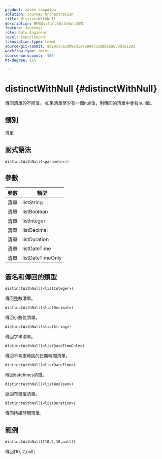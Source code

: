 ```yaml
---
product: adobe campaign
solution: Journey Orchestration
title: distinctWithNull
description: 瞭解distinctWithNull函式
feature: Journeys
role: Data Engineer
level: Experienced
translation-type: tm+mt
source-git-commit: ab19cc5a3d998d1178984c5028b1ba650d3e1292
workflow-type: tm+mt
source-wordcount: '103'
ht-degree: 11%

---
```



# distinctWithNull {#distinctWithNull}

傳回清單的不同值。 如果清單至少有一個null值，則傳回的清單中會有null值。

## 類別

清單

## 函式語法

`distinctWithNull(<parameter>)`

## 參數

| 參數 | 類型 |
|-----------|------------------|
| 清單 | listString |
| 清單 | listBoolean |
| 清單 | listInteger |
| 清單 | listDecimal |
| 清單 | listDuration |
| 清單 | listDateTime |
| 清單 | listDateTimeOnly |

## 簽名和傳回的類型

`distinctWithNull(<listInteger>)`

傳回整數清單。

`distinctWithNull(<listDecimal>)`

傳回小數位清單。

`distinctWithNull(<listString>)`

傳回字串清單。

`distinctWithNull(<listDateTimeOnly>)`

傳回不考慮時區的日期時間清單。

`distinctWithNull(<listDateTime>)`

傳回datetimes清單。

`distinctWithNull(<listBoolean>)`

返回布爾值清單。

`distinctWithNull(<listDuration>)`

傳回持續時間清單。

## 範例

`distinctWithNull([10,2,10,null])`

傳回[10, 2,null]
